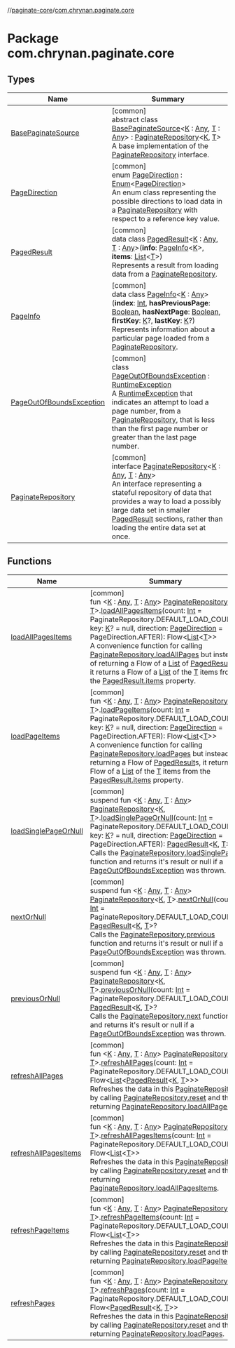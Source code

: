 //[paginate-core](../../index.md)/[com.chrynan.paginate.core](index.md)

# Package com.chrynan.paginate.core

## Types

| Name | Summary |
|---|---|
| [BasePaginateSource](-base-paginate-source/index.md) | [common]<br>abstract class [BasePaginateSource](-base-paginate-source/index.md)<[K](-base-paginate-source/index.md) : [Any](https://kotlinlang.org/api/latest/jvm/stdlib/kotlin/-any/index.html), [T](-base-paginate-source/index.md) : [Any](https://kotlinlang.org/api/latest/jvm/stdlib/kotlin/-any/index.html)> : [PaginateRepository](-paginate-repository/index.md)<[K](-base-paginate-source/index.md), [T](-base-paginate-source/index.md)> <br>A base implementation of the [PaginateRepository](-paginate-repository/index.md) interface. |
| [PageDirection](-page-direction/index.md) | [common]<br>enum [PageDirection](-page-direction/index.md) : [Enum](https://kotlinlang.org/api/latest/jvm/stdlib/kotlin/-enum/index.html)<[PageDirection](-page-direction/index.md)> <br>An enum class representing the possible directions to load data in a [PaginateRepository](-paginate-repository/index.md) with respect to a reference key value. |
| [PagedResult](-paged-result/index.md) | [common]<br>data class [PagedResult](-paged-result/index.md)<[K](-paged-result/index.md) : [Any](https://kotlinlang.org/api/latest/jvm/stdlib/kotlin/-any/index.html), [T](-paged-result/index.md) : [Any](https://kotlinlang.org/api/latest/jvm/stdlib/kotlin/-any/index.html)>(**info**: [PageInfo](-page-info/index.md)<[K](-paged-result/index.md)>, **items**: [List](https://kotlinlang.org/api/latest/jvm/stdlib/kotlin.collections/-list/index.html)<[T](-paged-result/index.md)>)<br>Represents a result from loading data from a [PaginateRepository](-paginate-repository/index.md). |
| [PageInfo](-page-info/index.md) | [common]<br>data class [PageInfo](-page-info/index.md)<[K](-page-info/index.md) : [Any](https://kotlinlang.org/api/latest/jvm/stdlib/kotlin/-any/index.html)>(**index**: [Int](https://kotlinlang.org/api/latest/jvm/stdlib/kotlin/-int/index.html), **hasPreviousPage**: [Boolean](https://kotlinlang.org/api/latest/jvm/stdlib/kotlin/-boolean/index.html), **hasNextPage**: [Boolean](https://kotlinlang.org/api/latest/jvm/stdlib/kotlin/-boolean/index.html), **firstKey**: [K](-page-info/index.md)?, **lastKey**: [K](-page-info/index.md)?)<br>Represents information about a particular page loaded from a [PaginateRepository](-paginate-repository/index.md). |
| [PageOutOfBoundsException](-page-out-of-bounds-exception/index.md) | [common]<br>class [PageOutOfBoundsException](-page-out-of-bounds-exception/index.md) : [RuntimeException](https://kotlinlang.org/api/latest/jvm/stdlib/kotlin/-runtime-exception/index.html)<br>A [RuntimeException](https://kotlinlang.org/api/latest/jvm/stdlib/kotlin/-runtime-exception/index.html) that indicates an attempt to load a page number, from a [PaginateRepository](-paginate-repository/index.md), that is less than the first page number or greater than the last page number. |
| [PaginateRepository](-paginate-repository/index.md) | [common]<br>interface [PaginateRepository](-paginate-repository/index.md)<[K](-paginate-repository/index.md) : [Any](https://kotlinlang.org/api/latest/jvm/stdlib/kotlin/-any/index.html), [T](-paginate-repository/index.md) : [Any](https://kotlinlang.org/api/latest/jvm/stdlib/kotlin/-any/index.html)><br>An interface representing a stateful repository of data that provides a way to load a possibly large data set in smaller [PagedResult](-paged-result/index.md) sections, rather than loading the entire data set at once. |

## Functions

| Name | Summary |
|---|---|
| [loadAllPagesItems](load-all-pages-items.md) | [common]<br>fun <[K](load-all-pages-items.md) : [Any](https://kotlinlang.org/api/latest/jvm/stdlib/kotlin/-any/index.html), [T](load-all-pages-items.md) : [Any](https://kotlinlang.org/api/latest/jvm/stdlib/kotlin/-any/index.html)> [PaginateRepository](-paginate-repository/index.md)<[K](load-all-pages-items.md), [T](load-all-pages-items.md)>.[loadAllPagesItems](load-all-pages-items.md)(count: [Int](https://kotlinlang.org/api/latest/jvm/stdlib/kotlin/-int/index.html) = PaginateRepository.DEFAULT_LOAD_COUNT, key: [K](load-all-pages-items.md)? = null, direction: [PageDirection](-page-direction/index.md) = PageDirection.AFTER): Flow<[List](https://kotlinlang.org/api/latest/jvm/stdlib/kotlin.collections/-list/index.html)<[T](load-all-pages-items.md)>><br>A convenience function for calling [PaginateRepository.loadAllPages](-paginate-repository/load-all-pages.md) but instead of returning a Flow of a [List](https://kotlinlang.org/api/latest/jvm/stdlib/kotlin.collections/-list/index.html) of [PagedResult](-paged-result/index.md)s, it returns a Flow of a [List](https://kotlinlang.org/api/latest/jvm/stdlib/kotlin.collections/-list/index.html) of the [T](load-all-pages-items.md) items from the [PagedResult.items](-paged-result/items.md) property. |
| [loadPageItems](load-page-items.md) | [common]<br>fun <[K](load-page-items.md) : [Any](https://kotlinlang.org/api/latest/jvm/stdlib/kotlin/-any/index.html), [T](load-page-items.md) : [Any](https://kotlinlang.org/api/latest/jvm/stdlib/kotlin/-any/index.html)> [PaginateRepository](-paginate-repository/index.md)<[K](load-page-items.md), [T](load-page-items.md)>.[loadPageItems](load-page-items.md)(count: [Int](https://kotlinlang.org/api/latest/jvm/stdlib/kotlin/-int/index.html) = PaginateRepository.DEFAULT_LOAD_COUNT, key: [K](load-page-items.md)? = null, direction: [PageDirection](-page-direction/index.md) = PageDirection.AFTER): Flow<[List](https://kotlinlang.org/api/latest/jvm/stdlib/kotlin.collections/-list/index.html)<[T](load-page-items.md)>><br>A convenience function for calling [PaginateRepository.loadPages](-paginate-repository/load-pages.md) but instead of returning a Flow of [PagedResult](-paged-result/index.md)s, it returns a Flow of a [List](https://kotlinlang.org/api/latest/jvm/stdlib/kotlin.collections/-list/index.html) of the [T](load-page-items.md) items from the [PagedResult.items](-paged-result/items.md) property. |
| [loadSinglePageOrNull](load-single-page-or-null.md) | [common]<br>suspend fun <[K](load-single-page-or-null.md) : [Any](https://kotlinlang.org/api/latest/jvm/stdlib/kotlin/-any/index.html), [T](load-single-page-or-null.md) : [Any](https://kotlinlang.org/api/latest/jvm/stdlib/kotlin/-any/index.html)> [PaginateRepository](-paginate-repository/index.md)<[K](load-single-page-or-null.md), [T](load-single-page-or-null.md)>.[loadSinglePageOrNull](load-single-page-or-null.md)(count: [Int](https://kotlinlang.org/api/latest/jvm/stdlib/kotlin/-int/index.html) = PaginateRepository.DEFAULT_LOAD_COUNT, key: [K](load-single-page-or-null.md)? = null, direction: [PageDirection](-page-direction/index.md) = PageDirection.AFTER): [PagedResult](-paged-result/index.md)<[K](load-single-page-or-null.md), [T](load-single-page-or-null.md)>?<br>Calls the [PaginateRepository.loadSinglePage](-paginate-repository/load-single-page.md) function and returns it's result or null if a [PageOutOfBoundsException](-page-out-of-bounds-exception/index.md) was thrown. |
| [nextOrNull](next-or-null.md) | [common]<br>suspend fun <[K](next-or-null.md) : [Any](https://kotlinlang.org/api/latest/jvm/stdlib/kotlin/-any/index.html), [T](next-or-null.md) : [Any](https://kotlinlang.org/api/latest/jvm/stdlib/kotlin/-any/index.html)> [PaginateRepository](-paginate-repository/index.md)<[K](next-or-null.md), [T](next-or-null.md)>.[nextOrNull](next-or-null.md)(count: [Int](https://kotlinlang.org/api/latest/jvm/stdlib/kotlin/-int/index.html) = PaginateRepository.DEFAULT_LOAD_COUNT): [PagedResult](-paged-result/index.md)<[K](next-or-null.md), [T](next-or-null.md)>?<br>Calls the [PaginateRepository.previous](-paginate-repository/previous.md) function and returns it's result or null if a [PageOutOfBoundsException](-page-out-of-bounds-exception/index.md) was thrown. |
| [previousOrNull](previous-or-null.md) | [common]<br>suspend fun <[K](previous-or-null.md) : [Any](https://kotlinlang.org/api/latest/jvm/stdlib/kotlin/-any/index.html), [T](previous-or-null.md) : [Any](https://kotlinlang.org/api/latest/jvm/stdlib/kotlin/-any/index.html)> [PaginateRepository](-paginate-repository/index.md)<[K](previous-or-null.md), [T](previous-or-null.md)>.[previousOrNull](previous-or-null.md)(count: [Int](https://kotlinlang.org/api/latest/jvm/stdlib/kotlin/-int/index.html) = PaginateRepository.DEFAULT_LOAD_COUNT): [PagedResult](-paged-result/index.md)<[K](previous-or-null.md), [T](previous-or-null.md)>?<br>Calls the [PaginateRepository.next](-paginate-repository/next.md) function and returns it's result or null if a [PageOutOfBoundsException](-page-out-of-bounds-exception/index.md) was thrown. |
| [refreshAllPages](refresh-all-pages.md) | [common]<br>fun <[K](refresh-all-pages.md) : [Any](https://kotlinlang.org/api/latest/jvm/stdlib/kotlin/-any/index.html), [T](refresh-all-pages.md) : [Any](https://kotlinlang.org/api/latest/jvm/stdlib/kotlin/-any/index.html)> [PaginateRepository](-paginate-repository/index.md)<[K](refresh-all-pages.md), [T](refresh-all-pages.md)>.[refreshAllPages](refresh-all-pages.md)(count: [Int](https://kotlinlang.org/api/latest/jvm/stdlib/kotlin/-int/index.html) = PaginateRepository.DEFAULT_LOAD_COUNT): Flow<[List](https://kotlinlang.org/api/latest/jvm/stdlib/kotlin.collections/-list/index.html)<[PagedResult](-paged-result/index.md)<[K](refresh-all-pages.md), [T](refresh-all-pages.md)>>><br>Refreshes the data in this [PaginateRepository](-paginate-repository/index.md) by calling [PaginateRepository.reset](-paginate-repository/reset.md) and then returning [PaginateRepository.loadAllPages](-paginate-repository/load-all-pages.md). |
| [refreshAllPagesItems](refresh-all-pages-items.md) | [common]<br>fun <[K](refresh-all-pages-items.md) : [Any](https://kotlinlang.org/api/latest/jvm/stdlib/kotlin/-any/index.html), [T](refresh-all-pages-items.md) : [Any](https://kotlinlang.org/api/latest/jvm/stdlib/kotlin/-any/index.html)> [PaginateRepository](-paginate-repository/index.md)<[K](refresh-all-pages-items.md), [T](refresh-all-pages-items.md)>.[refreshAllPagesItems](refresh-all-pages-items.md)(count: [Int](https://kotlinlang.org/api/latest/jvm/stdlib/kotlin/-int/index.html) = PaginateRepository.DEFAULT_LOAD_COUNT): Flow<[List](https://kotlinlang.org/api/latest/jvm/stdlib/kotlin.collections/-list/index.html)<[T](refresh-all-pages-items.md)>><br>Refreshes the data in this [PaginateRepository](-paginate-repository/index.md) by calling [PaginateRepository.reset](-paginate-repository/reset.md) and then returning [PaginateRepository.loadAllPagesItems](load-all-pages-items.md). |
| [refreshPageItems](refresh-page-items.md) | [common]<br>fun <[K](refresh-page-items.md) : [Any](https://kotlinlang.org/api/latest/jvm/stdlib/kotlin/-any/index.html), [T](refresh-page-items.md) : [Any](https://kotlinlang.org/api/latest/jvm/stdlib/kotlin/-any/index.html)> [PaginateRepository](-paginate-repository/index.md)<[K](refresh-page-items.md), [T](refresh-page-items.md)>.[refreshPageItems](refresh-page-items.md)(count: [Int](https://kotlinlang.org/api/latest/jvm/stdlib/kotlin/-int/index.html) = PaginateRepository.DEFAULT_LOAD_COUNT): Flow<[List](https://kotlinlang.org/api/latest/jvm/stdlib/kotlin.collections/-list/index.html)<[T](refresh-page-items.md)>><br>Refreshes the data in this [PaginateRepository](-paginate-repository/index.md) by calling [PaginateRepository.reset](-paginate-repository/reset.md) and then returning [PaginateRepository.loadPageItems](load-page-items.md). |
| [refreshPages](refresh-pages.md) | [common]<br>fun <[K](refresh-pages.md) : [Any](https://kotlinlang.org/api/latest/jvm/stdlib/kotlin/-any/index.html), [T](refresh-pages.md) : [Any](https://kotlinlang.org/api/latest/jvm/stdlib/kotlin/-any/index.html)> [PaginateRepository](-paginate-repository/index.md)<[K](refresh-pages.md), [T](refresh-pages.md)>.[refreshPages](refresh-pages.md)(count: [Int](https://kotlinlang.org/api/latest/jvm/stdlib/kotlin/-int/index.html) = PaginateRepository.DEFAULT_LOAD_COUNT): Flow<[PagedResult](-paged-result/index.md)<[K](refresh-pages.md), [T](refresh-pages.md)>><br>Refreshes the data in this [PaginateRepository](-paginate-repository/index.md) by calling [PaginateRepository.reset](-paginate-repository/reset.md) and then returning [PaginateRepository.loadPages](-paginate-repository/load-pages.md). |
